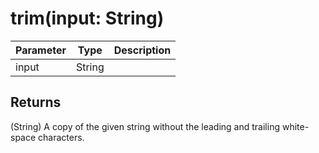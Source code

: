 # trim(input: String)

| Parameter | Type   | Description |
| --------- | ------ | ----------- |
| input     | String |             |

## Returns

(String) A copy of the given string without the leading and trailing white-space characters.
